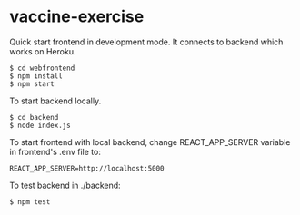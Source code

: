 # vaccine-exercise

Quick start frontend in development mode. It connects to backend which works on Heroku.
```
$ cd webfrontend
$ npm install
$ npm start
```

To start backend locally.
```
$ cd backend
$ node index.js
```
To start frontend with local backend, change REACT_APP_SERVER variable in frontend's .env file to:
```
REACT_APP_SERVER=http://localhost:5000
```
To test backend in ./backend:
```
$ npm test
```

